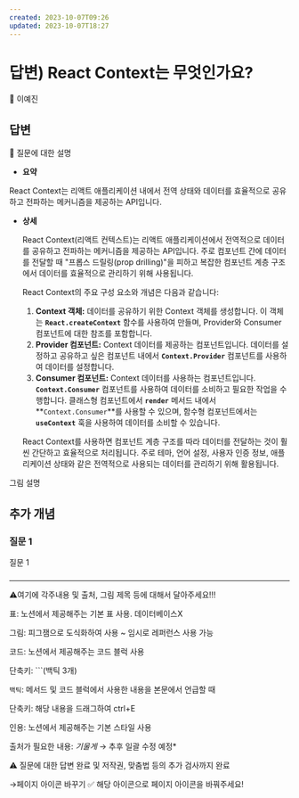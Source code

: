 ```yaml
---
created: 2023-10-07T09:26
updated: 2023-10-07T18:27
---
```

# 답변) React Context는 무엇인가요?

<aside>
💫 이예진

</aside>

## 답변

<aside>
📌 질문에 대한 설명

</aside>

- **요약**

React Context는 리액트 애플리케이션 내에서 전역 상태와 데이터를 효율적으로 공유하고 전파하는 메커니즘을 제공하는 API입니다.

- **상세**
    
    React Context(리액트 컨텍스트)는 리액트 애플리케이션에서 전역적으로 데이터를 공유하고 전파하는 메커니즘을 제공하는 API입니다. 주로 컴포넌트 간에 데이터를 전달할 때 "프롭스 드릴링(prop drilling)"을 피하고 복잡한 컴포넌트 계층 구조에서 데이터를 효율적으로 관리하기 위해 사용됩니다.
    
    React Context의 주요 구성 요소와 개념은 다음과 같습니다:
    
    1. **Context 객체:** 데이터를 공유하기 위한 Context 객체를 생성합니다. 이 객체는 **`React.createContext`** 함수를 사용하여 만들며, Provider와 Consumer 컴포넌트에 대한 참조를 포함합니다.
    2. **Provider 컴포넌트:** Context 데이터를 제공하는 컴포넌트입니다. 데이터를 설정하고 공유하고 싶은 컴포넌트 내에서 **`Context.Provider`** 컴포넌트를 사용하여 데이터를 설정합니다.
    3. **Consumer 컴포넌트:** Context 데이터를 사용하는 컴포넌트입니다. **`Context.Consumer`** 컴포넌트를 사용하여 데이터를 소비하고 필요한 작업을 수행합니다. 클래스형 컴포넌트에서 **`render`** 메서드 내에서 **`Context.Consumer`**를 사용할 수 있으며, 함수형 컴포넌트에서는 **`useContext`** 훅을 사용하여 데이터를 소비할 수 있습니다.
    
    React Context를 사용하면 컴포넌트 계층 구조를 따라 데이터를 전달하는 것이 훨씬 간단하고 효율적으로 처리됩니다. 주로 테마, 언어 설정, 사용자 인증 정보, 애플리케이션 상태와 같은 전역적으로 사용되는 데이터를 관리하기 위해 활용됩니다.
    

그림 설명

## 추가 개념

### 질문 1

질문 1

### 

---

⚠️여기에 각주내용 및 출처, 그림 제목 등에 대해서 달아주세요!!!

표: 노션에서 제공해주는 기본 표 사용. 데이터베이스X

그림: 피그잼으로 도식화하여 사용 ~ 임시로 레퍼런스 사용 가능

코드: 노션에서 제공해주는 코드 블럭 사용 

단축키: ```(백틱 3개)

`백틱`: 메서드 및 코드 블럭에서 사용한 내용을 본문에서 언급할 때 

단축키: 해당 내용을 드래그하여 ctrl+E

인용: 노션에서 제공해주는 기본 스타일 사용

출처가 필요한 내용: *기울게* → 추후 일괄 수정 예정*

⚠️ 질문에 대한 답변 완료 및 저작권, 맞춤법 등의 추가 검사까지 완료

→페이지 아이콘 바꾸기 ✅ 해당 아이콘으로 페이지 아이콘을 바꿔주세요!